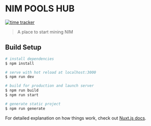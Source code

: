 # NIM POOLS HUB

[![time tracker](https://wakatime.com/badge/github/Albermonte/nim-pools-hub.svg)](https://wakatime.com/badge/github/Albermonte/nim-pools-hub)

> A place to start mining NIM

## Build Setup

``` bash
# install dependencies
$ npm install

# serve with hot reload at localhost:3000
$ npm run dev

# build for production and launch server
$ npm run build
$ npm run start

# generate static project
$ npm run generate
```

For detailed explanation on how things work, check out [Nuxt.js docs](https://nuxtjs.org).
